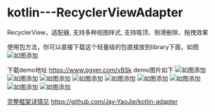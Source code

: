 # kotlin---RecyclerViewAdapter
RecyclerView，适配器, 支持多种视图样式, 支持吸顶、侧滑删除、拖拽效果


使用包方法，你可以直接下载这个轻量级的包直接放到library下面，如图
![如图添加](https://github.com/Jay-YaoJie/kotlin---RecyclerViewAdapter/blob/master/assets/direction%20for%20use.png)

下载demo地址  https://www.pgyer.com/vBSk
demo图片如下
![如图添加](https://github.com/Jay-YaoJie/kotlin---RecyclerViewAdapter/blob/master/assets/1.gif)
![如图添加](https://github.com/Jay-YaoJie/kotlin---RecyclerViewAdapter/blob/master/assets/2.gif)
![如图添加](https://github.com/Jay-YaoJie/kotlin---RecyclerViewAdapter/blob/master/assets/3.gif)
![如图添加](https://github.com/Jay-YaoJie/kotlin---RecyclerViewAdapter/blob/master/assets/4.gif)
![如图添加](https://github.com/Jay-YaoJie/kotlin---RecyclerViewAdapter/blob/master/assets/5.gif)
![如图添加](https://github.com/Jay-YaoJie/kotlin---RecyclerViewAdapter/blob/master/assets/6.gif)
![如图添加](https://github.com/Jay-YaoJie/kotlin---RecyclerViewAdapter/blob/master/assets/7.gif)
![如图添加](https://github.com/Jay-YaoJie/kotlin---RecyclerViewAdapter/blob/master/assets/8.gif)
![如图添加](https://github.com/Jay-YaoJie/kotlin---RecyclerViewAdapter/blob/master/assets/9.gif)












[完整框架详情见](https://github.com/Jay-YaoJie/kotlin-adapter) https://github.com/Jay-YaoJie/kotlin-adapter
 
